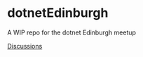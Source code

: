 # dotnetEdinburgh
A WIP repo for the dotnet Edinburgh meetup

[Discussions](https://github.com/OwainWilliams/dotnetEdinburgh/discussions)
